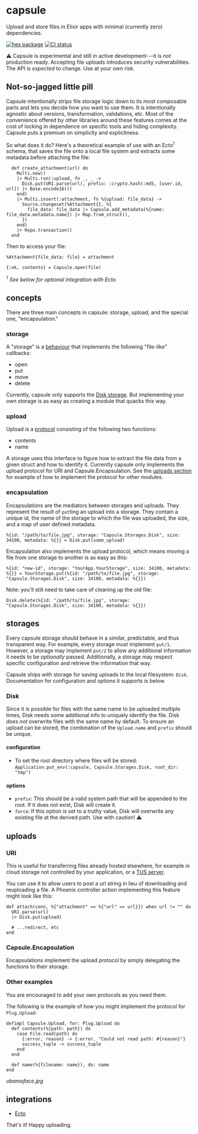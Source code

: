 # capsule

Upload and store files in Elixir apps with minimal (currently zero) dependencies.

[![hex package](https://img.shields.io/hexpm/v/capsule.svg)](https://hex.pm/packages/capsule)
[![CI status](https://github.com/elixir-capsule/capsule/workflows/CI/badge.svg)](https://github.com/elixir-capsule/capsule/actions)

:warning: Capsule is experimental and still in active development---it is *not* production ready. Accepting file uploads introduces security vulnerabilities. The API is *expected* to change. Use at your own risk.

## Not-so-jagged little pill

Capsule intentionally strips file storage logic down to its most composable parts and lets you decide how you want to use them. It is intentionally agnostic about versions, transformation, validations, etc. Most of the convenience offered by other libraries around these features comes at the cost of locking in dependence on specific tools and hiding complexity. Capsule puts a premium on simplicity and explicitness.

So what does it do? Here's a theoretical example of use with an Ecto<sup>1</sup> schema, that saves the file onto a local file system and extracts some metadata before attaching the file:

```
  def create_attachment(url) do
    Multi.new()
    |> Multi.run(:upload, fn _, _ ->
      Disk.put(URI.parse(url), prefix: :crypto.hash(:md5, [user.id, url]) |> Base.encode16())
    end)
    |> Multi.insert(:attachment, fn %{upload: file_data} ->
      Source.changeset(%Attachment{}, %{
        file_data: file_data |> Capsule.add_metadata(%{name: file_data.metadata.name}) |> Map.from_struct(),
      })
    end)
    |> Repo.transaction()
  end
```

Then to access your file:

```
%Attachment{file_data: file} = attachment

{:ok, contents} = Capsule.open(file)
```

<sup>1</sup> *See below for optional integration with Ecto.*

## concepts

There are three main concepts in capsule: storage, upload, and the special one, "encapsulation."

### storage

A "storage" is a [behaviour](https://elixirschool.com/en/lessons/advanced/behaviours/) that implements the following "file-like" callbacks:

* open
* put
* move
* delete

Currently, capsule only supports the [Disk storage](#disk). But implementing your own storage is as easy as creating a module that quacks this way.

### upload

Upload is a [protocol](https://elixir-lang.org/getting-started/protocols.html) consisting of the following two functions:

* contents
* name

A storage uses this interface to figure how to extract the file data from a given struct and how to identify it. Currently capsule only implements the upload protocol for URI and Capsule.Encapsulation. See the [uploads section](#uploads) for example of how to implement the protocol for other modules.

### encapsulation

Encapsulations are the mediators between storages and uploads. They represent the result of `put`ting an upload into a storage. They contain a unique id, the name of the storage to which the file was uploaded, the size, and a map of user defined metadata.

`%{id: "/path/to/file.jpg", storage: "Capsule.Storages.Disk", size: 34100, metadata: %{}} = Disk.put(some_upload)`

Encapsulation also implements the upload protocol, which means moving a file from one storage to another is as easy as this:

`%{id: "new-id", storage: "YourApp.YourStorage", size: 34100, metadata: %{}} = YourStorage.put(%{id: "/path/to/file.jpg", storage: "Capsule.Storages.Disk", size: 34100, metadata: %{}})`

Note: you'll still need to take care of cleaning up the old file:

`Disk.delete(%{id: "/path/to/file.jpg", storage: "Capsule.Storages.Disk", size: 34100, metadata: %{}})`

## storages

Every capsule storage should behave in a similar, predictable, and thus transparent way. For example, every storage must implement `put/1`. However, a storage may implement `put/2` to allow any additional information it needs to be *optionally* passed. Additionally, a storage may respect specific configuration and retrieve the information that way.

Capsule ships with storage for saving uploads to the local filesystem: `Disk`. Documentation for configuration and options it supports is below.

### Disk

Since it is possible for files with the same name to be uploaded multiple times, Disk needs some additional info to uniquely identify the file. Disk *does not* overwrite files with the same name by default. To ensure an upload can be stored, the combination of the `Upload.name` and `prefix` should be unique.

#### configuration

* To set the root directory where files will be stored: `Application.put_env(:capsule, Capsule.Storages.Disk, root_dir: "tmp")`

#### options

* `prefix`: This should be a valid system path that will be appended to the root. If it does not exist, Disk will create it.
* `force`: If this option is set to a truthy value, Disk will overwrite any existing file at the derived path. Use with caution! :warning:

## uploads

### URI

This is useful for transferring files already hosted elsewhere, for example in cloud storage not controlled by your application, or a [TUS server](https://tus.io/).

You can use it to allow users to post a url string in lieu of downloading and reuploading a file. A Phoenix controller action implementing this feature might look like this:

```
def attach(conn, %{"attachment" => %{"url" => url}}) when url != "" do
  URI.parse(url)
  |> Disk.put(upload)

  # ...redirect, etc
end
```

### Capsule.Encapsulation

Encapsulations implement the upload protocol by simply delegating the functions to their storage.

### Other examples

You are encouraged to add your own protocols as you need them.

The following is the example of how you might implement the protocol for `Plug.Upload`:

```
defimpl Capsule.Upload, for: Plug.Upload do
  def contents(%{path: path}) do
    case File.read(path) do
      {:error, reason} -> {:error, "Could not read path: #{reason}"}
      success_tuple -> success_tuple
    end
  end

  def name(%{filename: name}), do: name
end
```

*obamaface.jpg*

## integrations

* [Ecto](https://github.com/elixir-capsule/capsule_ecto)

That's it! Happy uploading.
